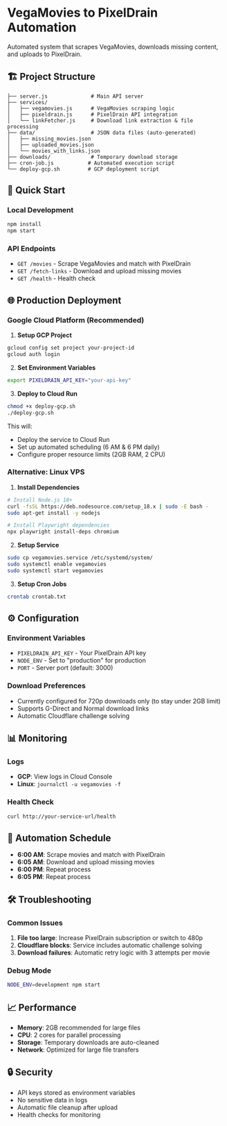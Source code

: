# VegaMovies to PixelDrain Automation

Automated system that scrapes VegaMovies, downloads missing content, and uploads to PixelDrain.

## 🏗️ Project Structure

```
├── server.js              # Main API server
├── services/
│   ├── vegamovies.js      # VegaMovies scraping logic
│   ├── pixeldrain.js      # PixelDrain API integration
│   └── linkFetcher.js     # Download link extraction & file processing
├── data/                  # JSON data files (auto-generated)
│   ├── missing_movies.json
│   ├── uploaded_movies.json
│   └── movies_with_links.json
├── downloads/             # Temporary download storage
├── cron-job.js           # Automated execution script
└── deploy-gcp.sh         # GCP deployment script
```

## 🚀 Quick Start

### Local Development
```bash
npm install
npm start
```

### API Endpoints
- `GET /movies` - Scrape VegaMovies and match with PixelDrain
- `GET /fetch-links` - Download and upload missing movies
- `GET /health` - Health check

## 🌐 Production Deployment

### Google Cloud Platform (Recommended)

1. **Setup GCP Project**
```bash
gcloud config set project your-project-id
gcloud auth login
```

2. **Set Environment Variables**
```bash
export PIXELDRAIN_API_KEY="your-api-key"
```

3. **Deploy to Cloud Run**
```bash
chmod +x deploy-gcp.sh
./deploy-gcp.sh
```

This will:
- Deploy the service to Cloud Run
- Set up automated scheduling (6 AM & 6 PM daily)
- Configure proper resource limits (2GB RAM, 2 CPU)

### Alternative: Linux VPS

1. **Install Dependencies**
```bash
# Install Node.js 18+
curl -fsSL https://deb.nodesource.com/setup_18.x | sudo -E bash -
sudo apt-get install -y nodejs

# Install Playwright dependencies
npx playwright install-deps chromium
```

2. **Setup Service**
```bash
sudo cp vegamovies.service /etc/systemd/system/
sudo systemctl enable vegamovies
sudo systemctl start vegamovies
```

3. **Setup Cron Jobs**
```bash
crontab crontab.txt
```

## ⚙️ Configuration

### Environment Variables
- `PIXELDRAIN_API_KEY` - Your PixelDrain API key
- `NODE_ENV` - Set to "production" for production
- `PORT` - Server port (default: 3000)

### Download Preferences
- Currently configured for 720p downloads only (to stay under 2GB limit)
- Supports G-Direct and Normal download links
- Automatic Cloudflare challenge solving

## 📊 Monitoring

### Logs
- **GCP**: View logs in Cloud Console
- **Linux**: `journalctl -u vegamovies -f`

### Health Check
```bash
curl http://your-service-url/health
```

## 🔄 Automation Schedule

- **6:00 AM**: Scrape movies and match with PixelDrain
- **6:05 AM**: Download and upload missing movies
- **6:00 PM**: Repeat process
- **6:05 PM**: Repeat process

## 🛠️ Troubleshooting

### Common Issues
1. **File too large**: Increase PixelDrain subscription or switch to 480p
2. **Cloudflare blocks**: Service includes automatic challenge solving
3. **Download failures**: Automatic retry logic with 3 attempts per movie

### Debug Mode
```bash
NODE_ENV=development npm start
```

## 📈 Performance

- **Memory**: 2GB recommended for large files
- **CPU**: 2 cores for parallel processing
- **Storage**: Temporary downloads are auto-cleaned
- **Network**: Optimized for large file transfers

## 🔒 Security

- API keys stored as environment variables
- No sensitive data in logs
- Automatic file cleanup after upload
- Health checks for monitoring